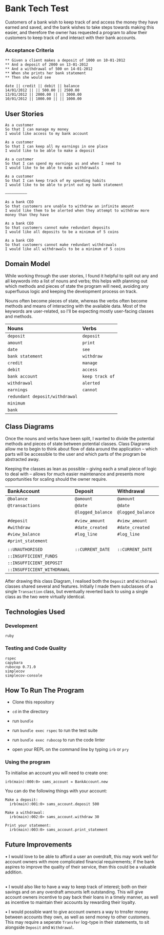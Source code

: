 # Bank Tech Test

Customers of a bank wish to keep track of and access the money they have earned and saved, and the bank wishes to take steps towards making this easier, and therefore the owner has requested a program to allow their customers to keep track of and interact with their bank accounts.

### Acceptance Criteria

```
** Given a client makes a deposit of 1000 on 10-01-2012  
** And a deposit of 2000 on 13-01-2012  
** And a withdrawal of 500 on 14-01-2012  
** When she prints her bank statement  
** Then she would see

date || credit || debit || balance
14/01/2012 || || 500.00 || 2500.00
13/01/2012 || 2000.00 || || 3000.00
10/01/2012 || 1000.00 || || 1000.00
```

## User Stories

```
As a customer
So that I can manage my money
I would like access to my bank account

As a customer
So that I can keep all my earnings in one place
I would like to be able to make a deposit

As a customer
So that I can spend my earnings as and when I need to
I would like to be able to make withdrawals

As a customer
So that I can keep track of my spending habits
I would like to be able to print out my bank statement

––––––––––

As a bank CEO
So that customers are unable to withdraw an infinite amount
I would like them to be alerted when they attempt to withdraw more money than they have

As a bank CEO
So that customers cannot make redundant deposits
I would like all deposits to be a minimum of 5 coins

As a bank CEO
So that customers cannot make redundant withdrawals
I would like all withdrawals to be a minimum of 5 coins
```

## Domain Model

While working through the user stories, I found it helpful to split out any and all keywords into a list of nouns and verbs; this helps with planning out which methods and pieces of state the program will need, avoiding any superfluous logic and keeping the development process on track.  

Nouns often become pieces of state, whereas the verbs often become methods and means of interacting with the available data.  Most of the keywords are user-related, so I'll be expecting mostly user-facing classes and methods.

| Nouns         | Verbs         |
| :------------ |:--------------|
| `deposit`      | `deposit` |
| `amount`      | `print` |
| `date` | `see` |
| `bank statement` | `withdraw` |
| `credit` | `manage` |
| `debit` | `access` |
| `bank account` | `keep track of` |
| `withdrawal` | `alerted` |
| `earnings` | `cannot` |
| `redundant deposit/withdrawal` | |
| `minimum` | |
| `bank` | |

## Class Diagrams

Once the nouns and verbs have been split, I wanted to divide the potential methods and pieces of state between potential classes.  Class Diagrams allow me to begin to think about flow of data around the application – which parts will be accessible to the user and which parts of the program be abstracted away.  

Keeping the classes as lean as possible – giving each a small piece of logic to deal with – allows for much easier maintenance and presents more opportunities for scaling should the owner require.


| BankAccount                 | Deposit           | Withdrawal        | Transactions         | Authentication |
| :-------------------------- | :---------------- | :---------------- | :-----------------   | :------------- |
| `@balance`                  | `@amount`         | `@amount`         | `@transactions`      |                |
| `@transactions`             | `@date`           | `@date`           |                      |                |
|                             | `@logged_balance` | `@logged_balance` |                      |                |
|                             |                   |                   |                      |                |
| `#deposit`                  | `#view_amount`    | `#view_amount`    | `#log_data`          | `#verify`      |
| `#withdraw`                 | `#date_created`   | `#date_created`   |                      |                |
| `#view_balance`             | `#log_line`       | `#log_line`       |                      |                |
| `#print_statement`          |                   |                   |                      |                |
|                             |                   |                   |                      |                |
| `::UNAUTHORISED`            | `::CURRENT_DATE`  | `::CURRENT_DATE`  |                      |                |
| `::INSUFFICIENT_FUNDS`      |                   |                   |                      |                |
| `::INSUFFICIENT_DEPOSIT`    |                   |                   |                      |                |
| `::INSUFFICIENT_WITHDRAWAL` |                   |                   |                      |                |

After drawing this class Diagram, I realised both the `Deposit` and `Withdrawal` classes shared several and features.  Initially I made them subclasses of a single `Transaction` class, but eventually reverted back to using a single class as the two were virtually identical.

## Technologies Used

### Development

```
ruby
```

### Testing and Code Quality

```
rspec
capybara
rubocop 0.71.0
simplecov
simplecov-console
```

## How To Run The Program

- Clone this repository
- `cd` in the directory
- run `bundle`
- run `bundle exec rspec` to run the test suite
- run `bundle exec rubocop` to run the code linter

- open your REPL on the command line by typing `irb` or `pry`

### Using the program

To initialise an account you will need to create one:
```
irb(main):000:0> sams_account = BankAccount.new
```

You can do the following things with your account:
```
Make a deposit:
  irb(main):001:0> sams_account.deposit 500

Make a withdrawal:
  irb(main):002:0> sams_account.withdraw 30

Print your statement:
  irb(main):003:0> sams_account.print_statement
```

## Future Improvements

• I would love to be able to afford a user an overdraft, this may work well for account owners with more complicated financial requirements; if the bank aspires to improve the quality of their service, then this could be a valuable addition.<br/><br/>

• I would also like to have a way to keep track of interest; both on their savings and on any overdraft amounts left outstanding. This will give account owners incentive to pay back their loans in a timely manner, as well as incentive to maintain their accounts by rewarding their loyalty.

• I would possible want to give account owners a way to trnsfer money between accounts they own, as well as send money to other customers.  This may require a seperate `Transfer` log-type in their statements, to sit alongside `Deposit` and `Withdrawal`.
